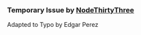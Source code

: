 ### Temporary Issue by [NodeThirtyThree][1]

Adapted to Typo by Edgar Perez

[1]: http://www.nodethirtythree.com/
